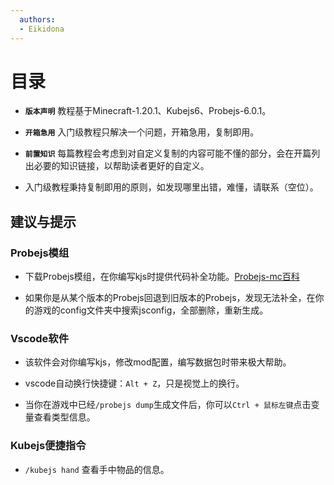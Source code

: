 ```yaml
---
  authors:
  - Eikidona
---
```


# 目录

- **`版本声明`** 教程基于Minecraft-1.20.1、Kubejs6、Probejs-6.0.1。

- **`开箱急用`** 入门级教程只解决一个问题，开箱急用，复制即用。

- **`前置知识`** 每篇教程会考虑到对自定义复制的内容可能不懂的部分，会在开篇列出必要的知识链接，以帮助读者更好的自定义。

- 入门级教程秉持复制即用的原则，如发现哪里出错，难懂，请联系（空位）。

## 建议与提示

### Probejs模组

- 下载Probejs模组，在你编写kjs时提供代码补全功能。[Probejs-mc百科](https://www.mcmod.cn/class/6486.html)

- 如果你是从某个版本的Probejs回退到旧版本的Probejs，发现无法补全，在你的游戏的config文件夹中搜索jsconfig，全部删除，重新生成。

### Vscode软件

- 该软件会对你编写kjs，修改mod配置，编写数据包时带来极大帮助。

- vscode自动换行快捷键：`Alt + Z`，只是视觉上的换行。

- 当你在游戏中已经`/probejs dump`生成文件后，你可以`Ctrl + 鼠标左键`点击变量查看类型信息。

### Kubejs便捷指令

- `/kubejs hand` 查看手中物品的信息。
